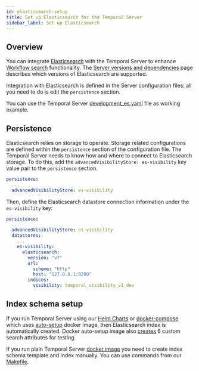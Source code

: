 ```yaml
---
id: elasticsearch-setup
title: Set up Elasticsearch for the Temporal Server
sidebar_label: Set up Elasticsearch
---
```


## Overview

You can integrate [Elasticsearch](https://www.elastic.co/elasticsearch/) with the Temporal Server to enhance [Workflow search](/docs/server/workflow-search) functionality.
The [Server versions and dependencies](/docs/server/versions-and-dependencies/#workflow-search) page describes which versions of Elasticsearch are supported.

Integration with Elasticsearch is defined in the Server configuration files: all you need to do is edit the `persistence` section.

You can use the Temporal Server [development_es.yaml](https://github.com/temporalio/temporal/blob/master/config/development_es.yaml) file as working example.

## Persistence

Elasticsearch relies on storage to operate.
Storage related configurations are defined within the `persistence` section of the configuration file.
The Temporal Server needs to know how and where to connect to Elasticsearch storage.
To do this, add the `advancedVisibilityStore: es-visibility` key value pair to the `persistence` section.

```yaml
persistence:
  ...
  advancedVisibilityStore: es-visibility
```

Then, define the Elasticsearch datastore connection information under the `es-visibility` key:

```yaml
persistence:
  ...
  advancedVisibilityStore: es-visibility
  datastores:
    ...
    es-visibility:
      elasticsearch:
        version: "v7"
        url:
          scheme: "http"
          host: "127.0.0.1:9200"
        indices:
          visibility: temporal_visibility_v1_dev
```

## Index schema setup
If you run Temporal Server using our [Helm Charts](https://github.com/temporalio/helm-charts) or
[docker-compose](https://github.com/temporalio/docker-compose) which uses [auto-setup](https://hub.docker.com/r/temporalio/auto-setup) docker image,
then Elasticsearch index is automatically created. Docker auto-setup image also [creates](https://github.com/temporalio/temporal/blob/master/docker/auto-setup.sh#L263-L269) 6 custom search attributes for testing.

If you run plain Temporal Server [docker image](https://hub.docker.com/r/temporalio/server) you need to create
index schema template and index manually. You can use commands from our [Makefile](https://github.com/temporalio/temporal/blob/master/Makefile#L370-L374).
